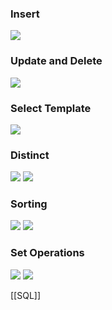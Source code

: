 ### Insert
![](../../z_images/Pasted%20image%2020220412151611.png)

### Update and Delete
![](../../z_images/Pasted%20image%2020220412151701.png)

### Select Template
![](../../z_images/Pasted%20image%2020220412151814.png)

### Distinct
![](../../z_images/Pasted%20image%2020220412151910.png)
![](../../z_images/Pasted%20image%2020220412151915.png)

### Sorting
![](../../z_images/Pasted%20image%2020220412151943.png)
![](../../z_images/Pasted%20image%2020220412151949.png)

### Set Operations
![](../../z_images/Pasted%20image%2020220412152004.png)
![](../../z_images/Pasted%20image%2020220412152016.png)

[[SQL]]